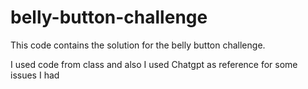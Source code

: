 # belly-button-challenge
This code contains the solution for the belly button challenge.

I used code from class and also I used Chatgpt as reference for some issues I had